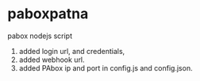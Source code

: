 # paboxpatna
pabox nodejs script



1. added login url, and credentials,
2. added webhook url.
3. added PAbox ip and port in config.js and config.json.